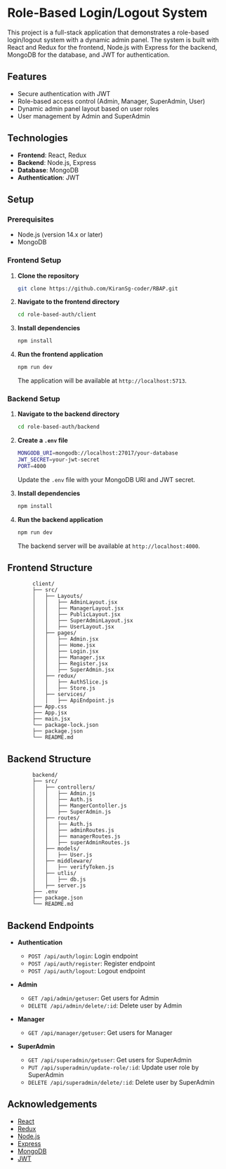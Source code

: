 # Role-Based Login/Logout System

This project is a full-stack application that demonstrates a role-based login/logout system with a dynamic admin panel. The system is built with React and Redux for the frontend, Node.js with Express for the backend, MongoDB for the database, and JWT for authentication.

## Features

- Secure authentication with JWT
- Role-based access control (Admin, Manager, SuperAdmin, User)
- Dynamic admin panel layout based on user roles
- User management by Admin and SuperAdmin

## Technologies

- **Frontend**: React, Redux
- **Backend**: Node.js, Express
- **Database**: MongoDB
- **Authentication**: JWT

## Setup

### Prerequisites

- Node.js (version 14.x or later)
- MongoDB

### Frontend Setup

1. **Clone the repository**

    ```bash
    git clone https://github.com/KiranSg-coder/RBAP.git
    ```

2. **Navigate to the frontend directory**

    ```bash
    cd role-based-auth/client
    ```

3. **Install dependencies**

    ```bash
    npm install
    ```

4. **Run the frontend application**

    ```bash
    npm run dev
    ```

    The application will be available at `http://localhost:5713`.

### Backend Setup

1. **Navigate to the backend directory**

    ```bash
    cd role-based-auth/backend
    ```

2. **Create a `.env` file**

    ```bash
    MONGODB_URI=mongodb://localhost:27017/your-database
    JWT_SECRET=your-jwt-secret
    PORT=4000
    ```

    Update the `.env` file with your MongoDB URI and JWT secret.

3. **Install dependencies**

    ```bash
    npm install
    ```

4. **Run the backend application**

    ```bash
    npm run dev
    ```

    The backend server will be available at `http://localhost:4000`.

## Frontend Structure

```
        client/
        ├── src/
        │   ├── Layouts/
        │   │   ├── AdminLayout.jsx
        │   │   ├── ManagerLayout.jsx
        │   │   ├── PublicLayout.jsx
        │   │   ├── SuperAdminLayout.jsx
        │   │   ├── UserLayout.jsx
        │   ├── pages/
        │   │   ├── Admin.jsx
        │   │   ├── Home.jsx
        │   │   ├── Login.jsx
        │   │   ├── Manager.jsx
        │   │   ├── Register.jsx
        │   │   ├── SuperAdmin.jsx
        │   ├── redux/
        │   │   ├── AuthSlice.js
        │   │   ├── Store.js
        │   ├── services/
        │   │   ├── ApiEndpoint.js
        ├── App.css
        ├── App.jsx
        ├── main.jsx
        └── package-lock.json
        ├── package.json
        └── README.md
```

## Backend Structure

```
        backend/
        ├── src/
        │   ├── controllers/
        │   │   ├── Admin.js
        │   │   ├── Auth.js
        │   │   ├── MangerContoller.js
        │   │   ├── SuperAdmin.js
        │   ├── routes/
        │   │   ├── Auth.js
        │   │   ├── adminRoutes.js
        │   │   ├── managerRoutes.js
        │   │   ├── superAdminRoutes.js
        │   ├── models/
        │   │   ├── User.js
        │   ├── middleware/
        │   │   ├── verifyToken.js
        │   ├── utlis/
        │   │   ├── db.js
        │   ├── server.js
        ├── .env
        ├── package.json
        └── README.md
```

## Backend Endpoints

- **Authentication**
  - `POST /api/auth/login`: Login endpoint
  - `POST /api/auth/register`: Register endpoint
  - `POST /api/auth/logout`: Logout endpoint

- **Admin**
  - `GET /api/admin/getuser`: Get users for Admin
  - `DELETE /api/admin/delete/:id`: Delete user by Admin

- **Manager**
  - `GET /api/manager/getuser`: Get users for Manager

- **SuperAdmin**
  - `GET /api/superadmin/getuser`: Get users for SuperAdmin
  - `PUT /api/superadmin/update-role/:id`: Update user role by SuperAdmin
  - `DELETE /api/superadmin/delete/:id`: Delete user by SuperAdmin


## Acknowledgements

- [React](https://reactjs.org/)
- [Redux](https://redux.js.org/)
- [Node.js](https://nodejs.org/)
- [Express](https://expressjs.com/)
- [MongoDB](https://www.mongodb.com/)
- [JWT](https://jwt.io/)

